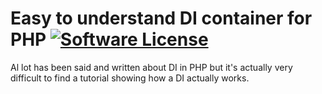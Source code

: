 # Easy to understand DI container for PHP [![Software License](https://img.shields.io/badge/license-MIT-brightgreen.svg?style=flat-square)](LICENSE)

Al lot has been said and written about DI in PHP but it's actually very difficult to find a tutorial showing
how a DI actually works.
